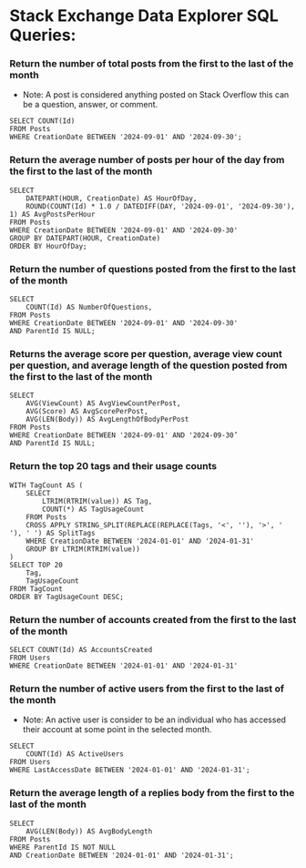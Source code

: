 # Stack Exchange Data Explorer SQL Queries:

### Return the number of total posts from the first to the last of the month
- Note: A post is considered anything posted on Stack Overflow this can be a question, answer, or comment.
```
SELECT COUNT(Id)
FROM Posts
WHERE CreationDate BETWEEN '2024-09-01' AND '2024-09-30';
```
### Return the average number of posts per hour of the day from the first to the last of the month
```
SELECT 
    DATEPART(HOUR, CreationDate) AS HourOfDay, 
    ROUND(COUNT(Id) * 1.0 / DATEDIFF(DAY, '2024-09-01', '2024-09-30'), 1) AS AvgPostsPerHour
FROM Posts
WHERE CreationDate BETWEEN '2024-09-01' AND '2024-09-30'
GROUP BY DATEPART(HOUR, CreationDate)
ORDER BY HourOfDay;
```
### Return the number of questions posted from the first to the last of the month
```
SELECT 
    COUNT(Id) AS NumberOfQuestions, 
FROM Posts
WHERE CreationDate BETWEEN '2024-09-01' AND '2024-09-30' 
AND ParentId IS NULL;
```
### Returns the average score per question, average view count per question, and average length of the question posted from the first to the last of the month
```
SELECT 
    AVG(ViewCount) AS AvgViewCountPerPost, 
    AVG(Score) AS AvgScorePerPost, 
    AVG(LEN(Body)) AS AvgLengthOfBodyPerPost
FROM Posts
WHERE CreationDate BETWEEN '2024-09-01' AND '2024-09-30’ 
AND ParentId IS NULL;
```
### Return the top 20 tags and their usage counts
```
WITH TagCount AS (
    SELECT 
        LTRIM(RTRIM(value)) AS Tag, 
        COUNT(*) AS TagUsageCount
    FROM Posts
    CROSS APPLY STRING_SPLIT(REPLACE(REPLACE(Tags, '<', ''), '>', ' '), ' ') AS SplitTags
    WHERE CreationDate BETWEEN '2024-01-01' AND '2024-01-31'
    GROUP BY LTRIM(RTRIM(value))
)
SELECT TOP 20 
    Tag, 
    TagUsageCount
FROM TagCount
ORDER BY TagUsageCount DESC;
```
### Return the number of accounts created from the first to the last of the month
```
SELECT COUNT(Id) AS AccountsCreated
FROM Users
WHERE CreationDate BETWEEN '2024-01-01' AND '2024-01-31'
```
### Return the number of active users from the first to the last of the month
- Note: An active user is consider to be an individual who has accessed their account at some point in the selected month.
```
SELECT 
    COUNT(Id) AS ActiveUsers
FROM Users
WHERE LastAccessDate BETWEEN '2024-01-01' AND '2024-01-31';
```
### Return the average length of a replies body from the first to the last of the month
```
SELECT 
    AVG(LEN(Body)) AS AvgBodyLength
FROM Posts
WHERE ParentId IS NOT NULL
AND CreationDate BETWEEN '2024-01-01' AND '2024-01-31';
```
